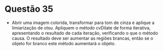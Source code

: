 # Questão 35

- Abrir uma imagem colorida, transformar para tom de cinza e aplique a limiarização de otsu. Apliquem o método cvDilate
de forma iterativa, apresentando o resultado de cada iteração, verificando o que o método causa. O resultado deve ser
aumentar as regiões brancas, então se o objeto for branco este método aumentará o objeto.